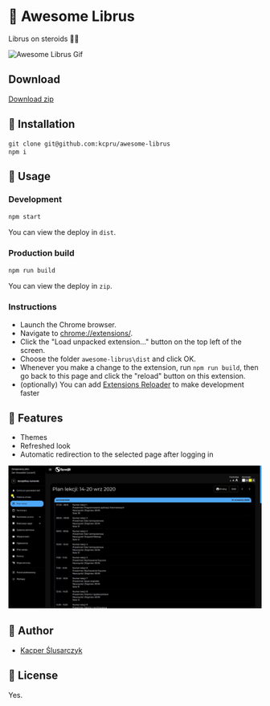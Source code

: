 # 🦅 Awesome Librus

Librus on steroids 💪🏼

![Awesome Librus Gif](/awesome-librus.gif)
## Download

[Download zip](https://github.com/kcpru/awesome-librus/raw/master/zip/awesome-librus.zip)

## 🔌 Installation

```
git clone git@github.com:kcpru/awesome-librus
npm i
```

## 🚀 Usage

### Development

```bash
npm start
```

You can view the deploy in `dist`.

### Production build

```bash
npm run build
```


You can view the deploy in `zip`.

### Instructions

- Launch the Chrome browser.
- Navigate to [chrome://extensions/](chrome://extensions/).
- Click the "Load unpacked extension..." button on the top left of the screen.
- Choose the folder `awesome-librus\dist` and click OK.
- Whenever you make a change to the extension, run `npm run build`, then go back to this page and click the "reload" button on this extension.
- (optionally) You can add [Extensions Reloader](https://chrome.google.com/webstore/detail/extensions-reloader/fimgfedafeadlieiabdeeaodndnlbhid?hl=en) to make development faster

## 💫 Features

- Themes
- Refreshed look
- Automatic redirection to the selected page after logging in

<img alt="screesnhot" src="screenshot.jpg">

## 👤 Author

- [Kacper Ślusarczyk](https://github.com/kcpru)

## 🧾 License

Yes.

